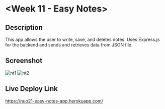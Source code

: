 # <Week 11 - Easy Notes>

## Description

This app allows the user to write, save, and deletes notes. Uses Express.js for the backend and sends and retrieves data from JSON file.

## Screenshot

![nt1](https://user-images.githubusercontent.com/111789697/202356719-a64409b4-92db-4757-a654-8ab98d580e39.png)
![nt2](https://user-images.githubusercontent.com/111789697/202356743-a75e8513-3252-4a3c-b91a-e4f3bad3ff82.png)

## Live Deploy Link

https://nuo21-easy-notes-app.herokuapp.com/
